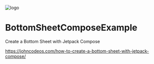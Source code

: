 ![logo](https://i.imgur.com/Dv73hCk.png)
# BottomSheetComposeExample
Create a Bottom Sheet with Jetpack Compose

https://johncodeos.com/how-to-create-a-bottom-sheet-with-jetpack-compose/

